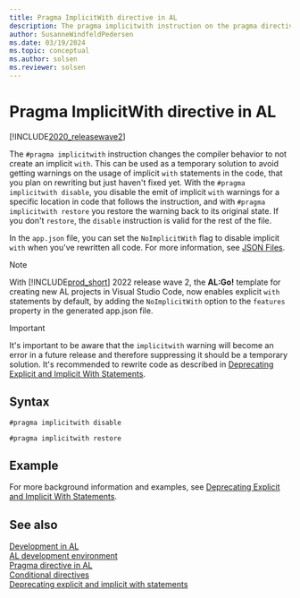 ```yaml
---
title: Pragma ImplicitWith directive in AL
description: The pragma implicitwith instruction on the pragma directive in AL.
author: SusanneWindfeldPedersen
ms.date: 03/19/2024
ms.topic: conceptual
ms.author: solsen
ms.reviewer: solsen
---
```


# Pragma ImplicitWith directive in AL

[!INCLUDE[2020_releasewave2](../../includes/2020_releasewave2.md)]

The `#pragma implicitwith` instruction changes the compiler behavior to not create an implicit `with`. This can be used as a temporary solution to avoid getting warnings on the usage of implicit `with` statements in the code, that you plan on rewriting but just haven't fixed yet. With the `#pragma implicitwith disable`, you disable the emit of implicit `with` warnings for a specific location in code that follows the instruction, and with `#pragma implicitwith restore` you restore the warning back to its original state. If you don't `restore`, the `disable` instruction is valid for the rest of the file.

In the `app.json` file, you can set the `NoImplicitWith` flag to disable implicit `with` when you've rewritten all code. For more information, see [JSON Files](../devenv-json-files.md#appjson-file).

> [!NOTE]  
> With [!INCLUDE[prod_short](../../includes/prod_short.md)] 2022 release wave 2, the **AL:Go!** template for creating new AL projects in Visual Studio Code, now enables explicit `with` statements by default, by adding the `NoImplicitWith` option to the `features` property in the generated app.json file.

> [!IMPORTANT]  
> It's important to be aware that the `implicitwith` warning will become an error in a future release and therefore suppressing it should be a temporary solution. It's recommended to rewrite code as described in [Deprecating Explicit and Implicit With Statements](../devenv-deprecating-with-statements-overview.md).

## Syntax

```AL
#pragma implicitwith disable
```

```AL
#pragma implicitwith restore
```

## Example

For more background information and examples, see [Deprecating Explicit and Implicit With Statements](../devenv-deprecating-with-statements-overview.md).

## See also

[Development in AL](../devenv-dev-overview.md)  
[AL development environment](../devenv-reference-overview.md)  
[Pragma directive in AL](devenv-directive-pragma.md)  
[Conditional directives](devenv-directives-in-al.md#conditional-directives)  
[Deprecating explicit and implicit with statements](../devenv-deprecating-with-statements-overview.md)